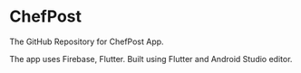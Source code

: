 # ChefPost
The GitHub Repository for ChefPost App.

The app uses Firebase, Flutter. Built using Flutter and Android Studio editor.
